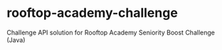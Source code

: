 # rooftop-academy-challenge
Challenge API solution for Rooftop Academy Seniority Boost Challenge (Java)

